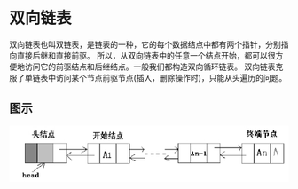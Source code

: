 # 双向链表

双向链表也叫双链表，是链表的一种，它的每个数据结点中都有两个指针，分别指向直接后继和直接前驱。
所以，从双向链表中的任意一个结点开始，都可以很方便地访问它的前驱结点和后继结点。一般我们都构造双向循环链表。
双向链表克服了单链表中访问某个节点前驱节点(插入，删除操作时)，只能从头遍历的问题。


## 图示

![图示](doubleLink.png)
